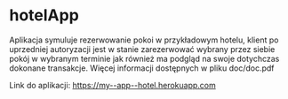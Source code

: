 # hotelApp
Aplikacja symuluje rezerwowanie pokoi w przykładowym hotelu, klient po uprzedniej autoryzacji
jest w stanie zarezerwować wybrany przez siebie pokój w wybranym terminie jak również ma podgląd na swoje dotychczas dokonane transakcje.
Więcej informacji dostępnych w pliku doc/doc.pdf

Link do aplikacji: https://my--app--hotel.herokuapp.com
